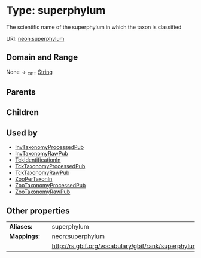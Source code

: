 
# Type: superphylum


The scientific name of the superphylum in which the taxon is classified

URI: [neon:superphylum](https://data.neonscience.org/superphylum)


## Domain and Range

None ->  <sub>OPT</sub> [String](types/String.md)

## Parents


## Children


## Used by

 * [InvTaxonomyProcessedPub](InvTaxonomyProcessedPub.md)
 * [InvTaxonomyRawPub](InvTaxonomyRawPub.md)
 * [TckIdentificationIn](TckIdentificationIn.md)
 * [TckTaxonomyProcessedPub](TckTaxonomyProcessedPub.md)
 * [TckTaxonomyRawPub](TckTaxonomyRawPub.md)
 * [ZooPerTaxonIn](ZooPerTaxonIn.md)
 * [ZooTaxonomyProcessedPub](ZooTaxonomyProcessedPub.md)
 * [ZooTaxonomyRawPub](ZooTaxonomyRawPub.md)

## Other properties

|  |  |  |
| --- | --- | --- |
| **Aliases:** | | superphylum |
| **Mappings:** | | neon:superphylum |
|  | | http://rs.gbif.org/vocabulary/gbif/rank/superphylum |


